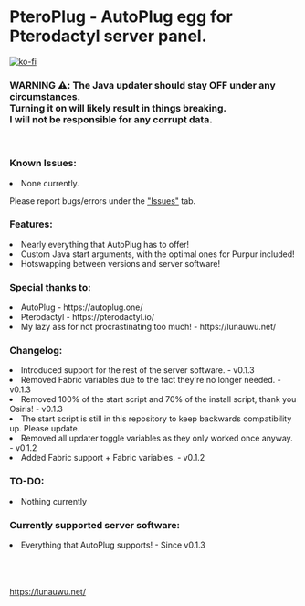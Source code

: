 <h1>PteroPlug - AutoPlug egg for Pterodactyl server panel.</h1>

[![ko-fi](https://ko-fi.com/img/githubbutton_sm.svg)](https://ko-fi.com/L4L7DX3VR)
<h3>WARNING ⚠️: The Java updater should stay OFF under any circumstances.<br>Turning it on will likely result in things breaking.<br>I will not be responsible for any corrupt data.</h3>
<br>
<h3>Known Issues:</h3>
<li>None currently.</li>

Please report bugs/errors under the ["Issues"](https://github.com/ImLunaUwU/PteroPlug/issues "Issues tab") tab.

<h3>Features:</h3>
<li>Nearly everything that AutoPlug has to offer!</li>
<li>Custom Java start arguments, with the optimal ones for Purpur included!</li>
<li>Hotswapping between versions and server software!</li>

<h3>Special thanks to:</h3>
<li>AutoPlug - https://autoplug.one/</li>
<li>Pterodactyl - https://pterodactyl.io/</li>
<li>My lazy ass for not procrastinating too much! - https://lunauwu.net/</li>

<h3>Changelog:</h3>
<li>Introduced support for the rest of the server software. - v0.1.3</li>
<li>Removed Fabric variables due to the fact they're no longer needed. - v0.1.3</li>
<li>Removed 100% of the start script and 70% of the install script, thank you Osiris! - v0.1.3</li>
<li>The start script is still in this repository to keep backwards compatibility up. Please update.</li>
<li>Removed all updater toggle variables as they only worked once anyway. - v0.1.2</li>
<li>Added Fabric support + Fabric variables. - v0.1.2</li>

<h3>TO-DO:</h3>
<li>Nothing currently</li>

<h3>Currently supported server software:</h3>
<li>Everything that AutoPlug supports! - Since v0.1.3</li>

<br><br><br>
https://lunauwu.net/
